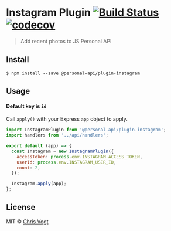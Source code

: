 # Instagram Plugin [![Build Status](https://travis-ci.org/personal-api/plugin-instagram.svg?branch=master)](https://travis-ci.org/personal-api/plugin-instagram) [![codecov](https://codecov.io/gh/personal-api/plugin-instagram.svg?branch=master)](https://codecov.io/gh/personal-api/plugin-instagram?branch=master)

> Add recent photos to JS Personal API


## Install

```
$ npm install --save @personal-api/plugin-instagram
```


## Usage

#### Default key is `id`

Call `apply()` with your Express `app` object to apply.

```js
import InstagramPlugin from '@personal-api/plugin-instagram';
import handlers from '../api/handlers';

export default (app) => {
  const Instagram = new InstagramPlugin({
    accessToken: process.env.INSTAGRAM_ACCESS_TOKEN,
    userId: process.env.INSTAGRAM_USER_ID,
    count: 2,
  });

  Instagram.apply(app);
};
```

## License

MIT © [Chris Vogt](https://www.chrisvogt.me)
